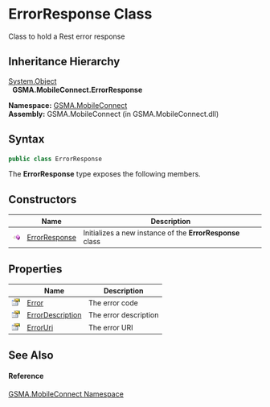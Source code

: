 ErrorResponse Class
===================
Class to hold a Rest error response


Inheritance Hierarchy
---------------------
[System.Object][1]  
  **GSMA.MobileConnect.ErrorResponse**  

**Namespace:** [GSMA.MobileConnect][2]  
**Assembly:** GSMA.MobileConnect (in GSMA.MobileConnect.dll)

Syntax
------

```csharp
public class ErrorResponse
```

The **ErrorResponse** type exposes the following members.


Constructors
------------

                 | Name               | Description                                               
---------------- | ------------------ | --------------------------------------------------------- 
![Public method] | [ErrorResponse][3] | Initializes a new instance of the **ErrorResponse** class 


Properties
----------

                   | Name                  | Description           
------------------ | --------------------- | --------------------- 
![Public property] | [Error][4]            | The error code        
![Public property] | [ErrorDescription][5] | The error description 
![Public property] | [ErrorUri][6]         | The error URI         


See Also
--------

#### Reference
[GSMA.MobileConnect Namespace][2]  

[1]: http://msdn.microsoft.com/en-us/library/e5kfa45b
[2]: ../README.md
[3]: _ctor.md
[4]: Error.md
[5]: ErrorDescription.md
[6]: ErrorUri.md
[7]: ../../_icons/Help.png
[Public method]: ../../_icons/pubmethod.gif "Public method"
[Public property]: ../../_icons/pubproperty.gif "Public property"